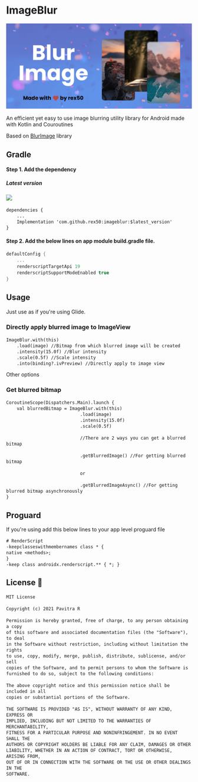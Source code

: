 # ImageBlur

![Image Blur Library](images/Library-hero-poster.png)

An efficient yet easy to use image blurring utility library for Android made with Kotlin and Couroutines

Based on [BlurImage](https://github.com/sparrow007/BlurImage) library


## Gradle
#### Step 1. Add the dependency
##### Latest version 
[![](https://jitpack.io/v/rex50/imageblur.svg)](https://jitpack.io/#rex50/imageblur) 

```
dependencies {
    ...
    Implementation 'com.github.rex50:imageblur:$latest_version'
}
```

#### Step 2. Add the below lines on app module build.gradle file.

```groovy
defaultConfig {
    ...
    renderscriptTargetApi 19
    renderscriptSupportModeEnabled true
}
```


## Usage

Just use as if you're using Glide.

### Directly apply blurred image to ImageView

```koltin
ImageBlur.with(this)
    .load(image) //Bitmap from which blurred image will be created
    .intensity(15.0f) //Blur intensity
    .scale(0.5f) //Scale intensity
    .into(binding?.ivPreview) //Directly apply to image view
```


Other options

### Get blurred bitmap

```koltin
CoroutineScope(Dispatchers.Main).launch {
    val blurredBitmap = ImageBlur.with(this)
                            .load(image)
                            .intensity(15.0f)
                            .scale(0.5f)

                            //There are 2 ways you can get a blurred bitmap

                            .getBlurredImage() //For getting blurred bitmap

                            or

                            .getBlurredImageAsync() //For getting blurred bitmap asynchronously
}
```

## Proguard

If you're using add this below lines to your app level proguard file

```
# RenderScript
-keepclasseswithmembernames class * {
native <methods>;
}
-keep class androidx.renderscript.** { *; }
```


## License 🔖

```
MIT License

Copyright (c) 2021 Pavitra R

Permission is hereby granted, free of charge, to any person obtaining a copy
of this software and associated documentation files (the "Software"), to deal
in the Software without restriction, including without limitation the rights
to use, copy, modify, merge, publish, distribute, sublicense, and/or sell
copies of the Software, and to permit persons to whom the Software is
furnished to do so, subject to the following conditions:

The above copyright notice and this permission notice shall be included in all
copies or substantial portions of the Software.

THE SOFTWARE IS PROVIDED "AS IS", WITHOUT WARRANTY OF ANY KIND, EXPRESS OR
IMPLIED, INCLUDING BUT NOT LIMITED TO THE WARRANTIES OF MERCHANTABILITY,
FITNESS FOR A PARTICULAR PURPOSE AND NONINFRINGEMENT. IN NO EVENT SHALL THE
AUTHORS OR COPYRIGHT HOLDERS BE LIABLE FOR ANY CLAIM, DAMAGES OR OTHER
LIABILITY, WHETHER IN AN ACTION OF CONTRACT, TORT OR OTHERWISE, ARISING FROM,
OUT OF OR IN CONNECTION WITH THE SOFTWARE OR THE USE OR OTHER DEALINGS IN THE
SOFTWARE.
```
